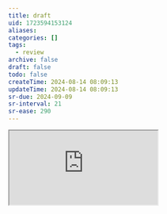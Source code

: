 ```yaml
---
title: draft
uid: 1723594153124
aliases:
categories: []
tags:
  - review
archive: false
draft: false
todo: false
createTime: 2024-08-14 08:09:13
updateTime: 2024-08-14 08:09:13
sr-due: 2024-09-09
sr-interval: 21
sr-ease: 290
---
```


<iframe
  class="iframe_full"
  src="https://dict.youdao.com/result?word=draft&lang=en"
>
</iframe>
